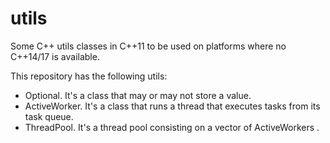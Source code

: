 # utils
Some C++ utils classes in C++11 to be used on platforms where no C++14/17 is available.

This repository has the following utils:
* Optional. It's a class that may or may not store a value.
* ActiveWorker. It's a class that runs a thread that executes tasks from its task queue.
* ThreadPool. It's a thread pool consisting on a vector of ActiveWorkers .
